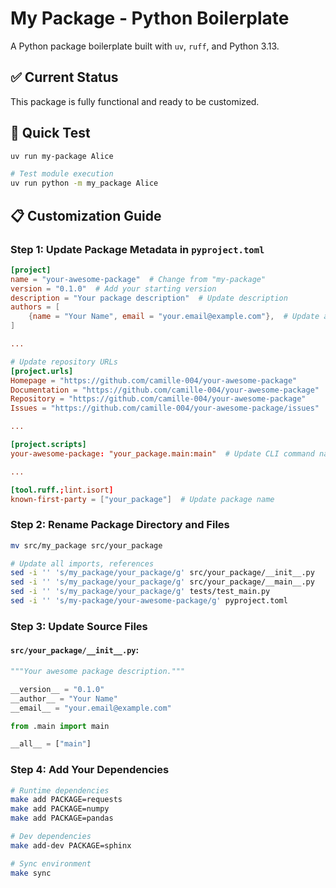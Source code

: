 # My Package - Python Boilerplate

A Python package boilerplate built with `uv`, `ruff`, and Python 3.13.

## ✅ Current Status

This package is fully functional and ready to be customized.

## 🚀 Quick Test

```bash
uv run my-package Alice

# Test module execution
uv run python -m my_package Alice
```

## 📋 Customization Guide

### Step 1: Update Package Metadata in `pyproject.toml`

```toml
[project]
name = "your-awesome-package"  # Change from "my-package"
version = "0.1.0"  # Add your starting version
description = "Your package description"  # Update description
authors = [
    {name = "Your Name", email = "your.email@example.com"},  # Update author info
]

...

# Update repository URLs
[project.urls]
Homepage = "https://github.com/camille-004/your-awesome-package"
Documentation = "https://github.com/camille-004/your-awesome-package"
Repository = "https://github.com/camille-004/your-awesome-package"
Issues = "https://github.com/camille-004/your-awesome-package/issues"

...

[project.scripts]
your-awesome-package: "your_package.main:main"  # Update CLI command name

...

[tool.ruff.;lint.isort]
known-first-party = ["your_package"]  # Update package name
```

### Step 2: Rename Package Directory and Files

```bash
mv src/my_package src/your_package

# Update all imports, references
sed -i '' 's/my_package/your_package/g' src/your_package/__init__.py
sed -i '' 's/my_package/your_package/g' src/your_package/__main__.py
sed -i '' 's/my_package/your_package/g' tests/test_main.py
sed -i '' 's/my-package/your-awesome-package/g' pyproject.toml
```

### Step 3: Update Source Files
#### `src/your_package/__init__.py`:

```python
"""Your awesome package description."""

__version__ = "0.1.0"
__author__ = "Your Name"
__email__ = "your.email@example.com"

from .main import main

__all__ = ["main"]
```

### Step 4: Add Your Dependencies

```bash
# Runtime dependencies
make add PACKAGE=requests
make add PACKAGE=numpy
make add PACKAGE=pandas

# Dev dependencies
make add-dev PACKAGE=sphinx

# Sync environment
make sync
```
